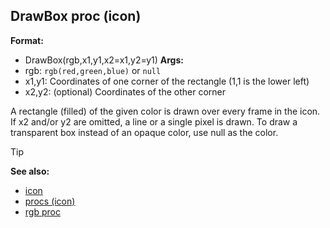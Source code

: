 ## DrawBox proc (icon)

**Format:**
+   DrawBox(rgb,x1,y1,x2=x1,y2=y1)
**Args:**
+   rgb: `rgb(red,green,blue)` or `null`
+   x1,y1: Coordinates of one corner of the rectangle (1,1 is the lower
    left)
+   x2,y2: (optional) Coordinates of the other corner

A rectangle (filled) of the given color is drawn over every
frame in the icon. If x2 and/or y2 are omitted, a line or a single pixel
is drawn. To draw a transparent box instead of an opaque color, use null
as the color.

> [!TIP] 
> **See also:**
> +   [icon](/ref/icon.md) 
> +   [procs (icon)](/ref/icon/proc.md) 
> +   [rgb proc](/ref/proc/rgb.md)